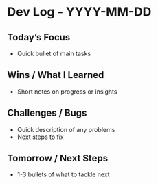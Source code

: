 # Dev Log - YYYY-MM-DD

## Today’s Focus
- Quick bullet of main tasks

## Wins / What I Learned
- Short notes on progress or insights

## Challenges / Bugs
- Quick description of any problems
- Next steps to fix

## Tomorrow / Next Steps
- 1-3 bullets of what to tackle next
